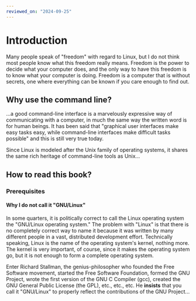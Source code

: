 ```yaml
---
reviewed_on: "2024-09-25"
---
```


# Introduction

Many people speak of "freedom" with regard to Linux, but I do not think most people know what this freedom really means. Freedom is the power to decide what your computer does, and the only way to have this freedom is to know what your computer is doing. Freedom is a computer that is without secrets, one where everything can be known if you care enough to find out.

## Why use the command line?

...a good command-line interface is a marvelously expressive way of communicating with a computer, in much the same way the written word is for human beings. It has been said that "graphical user interfaces make easy tasks easy, while command-line interfaces make difficult tasks possible" and this is still very true today.

Since Linux is modeled after the Unix family of operating systems, it shares the same rich heritage of command-line tools as Unix...

## How to read this book?

### Prerequisites

#### Why I do not call it "GNU/Linux"

In some quarters, it is politically correct to call the Linux operating system the "GNU/Linux operating system." The problem with "Linux" is that there is no completely correct way to name it because it was written by many different people in a vast, distributed development effort. Technically speaking, Linux is the name of the operating system's kernel, nothing more. The kernel is very important, of course, since it makes the operating system go, but it is not enough to form a complete operating system.

Enter Richard Stallman, the genius-philosopher who founded the Free Software movement, started the Free Software Foundation, formed the GNU Project, wrote the first version of the GNU C Compiler (gcc), created the GNU General Public License (the GPL), etc., etc., etc. He **insists** that you call it "GNU/Linux" to properly reflect the contributions of the GNU Project...
